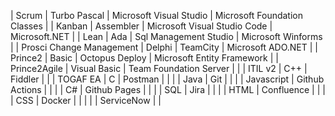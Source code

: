 ﻿| Scrum                    | Turbo Pascal          | Microsoft Visual Studio      | Microsoft Foundation Classes |
| Kanban                   | Assembler             | Microsoft Visual Studio Code | Microsoft.NET                |
| Lean                     | Ada                   | Sql Management Studio        | Microsoft Winforms           |
| Prosci Change Management | Delphi                | TeamCity                     | Microsoft ADO.NET            |
| Prince2                  | Basic                 | Octopus Deploy               | Microsoft Entity Framework   |
| Prince2Agile             | Visual Basic          | Team Foundation Server       |                              |
| ITIL v2                  | C++                   | Fiddler                      |                              |
| TOGAF EA                 | C                     | Postman                      |                              |
|                          | Java                  | Git                          |                              |
|                          | Javascript            | Github Actions               |                              |
|                          | C#                    | Github Pages                 |                              |
|                          | SQL                   | Jira                         |                              |
|                          | HTML                  | Confluence                   |                              |
|                          | CSS                   | Docker                       |                              |
|                          |                       | ServiceNow                   |                              |